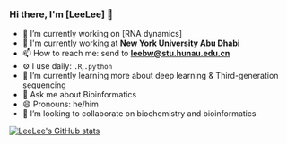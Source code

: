 ### Hi there, I'm [LeeLee] 👋

- 🔭 I’m currently working on [RNA dynamics]
- 🏢 I'm currently working at **New York University Abu Dhabi**
- 📫 How to reach me: send to **leebw@stu.hunau.edu.cn**
- ⚙️ I use daily: `.R`,`.python`
- 🌱 I’m currently learning more about deep learning & Third-generation sequencing
- 💬 Ask me about Bioinformatics
- 😄 Pronouns: he/him
- 👯 I’m looking to collaborate on biochemistry and bioinformatics


<!--
- ⚡ Fun fact: 
- 🤔 I’m looking for help with
- ⚡ Fun fact:
-->

[![LeeLee's GitHub stats](https://github-readme-stats.vercel.app/api?username=lbwfff)](https://github.com/anuraghazra/github-readme-stats)
